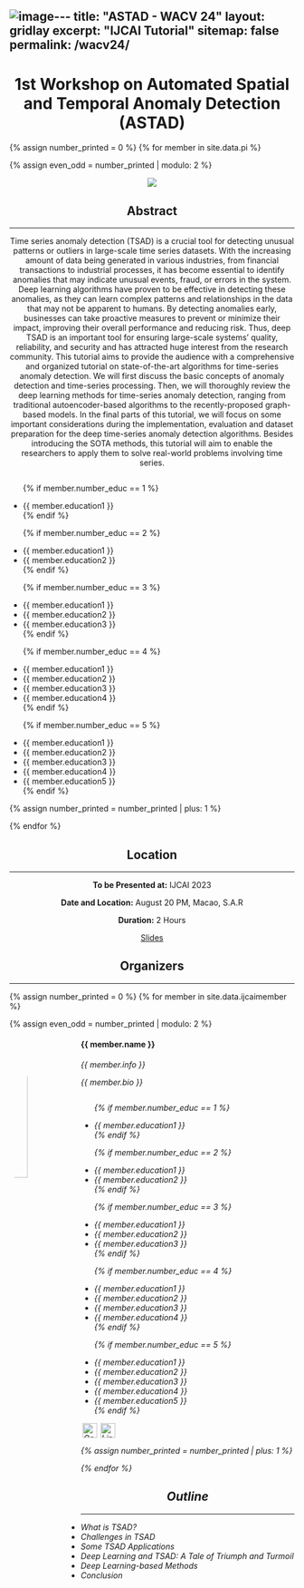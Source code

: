 ![image](https://github.com/Armanfard-Lab/armanfard-lab.github.io/assets/83035307/b1ce8c67-5fcc-4d20-a36c-3c91ff06e71f)---
title: "ASTAD - WACV 24"
layout: gridlay
excerpt: "IJCAI Tutorial"
sitemap: false
permalink: /wacv24/
---

<h1 align="center"> 1st Workshop on Automated Spatial and Temporal Anomaly Detection (ASTAD) </h1>

{% assign number_printed = 0 %}
{% for member in site.data.pi %}

{% assign even_odd = number_printed | modulo: 2 %}

<div class="row">

<div class="col-sm-12 clearfix">
  <div style="text-align: center;">
  <img src="{{ site.url }}{{ site.baseurl }}/images/picpic/Gallery/WACV.png" align="middle">
</div>
  
  <h2 align="center">Abstract</h2>
   <hr>
  <p align="center">Time series anomaly detection (TSAD) is a crucial tool for detecting unusual patterns or outliers in large-scale time series datasets. With the increasing amount of data being generated in various industries, from financial transactions to industrial processes, it has become essential to identify anomalies that may indicate unusual events, fraud, or errors in the system. Deep learning algorithms have proven to be effective in detecting these anomalies, as they can learn complex patterns and relationships in the data that may not be apparent to humans. By detecting anomalies early, businesses can take proactive measures to prevent or minimize their impact, improving their overall performance and reducing risk. Thus, deep TSAD is an important tool for ensuring large-scale systems’ quality, reliability, and security and has attracted huge interest from the research community. This tutorial aims to provide the audience with a comprehensive and organized tutorial on state-of-the-art algorithms for time-series anomaly detection. We will first discuss the basic concepts of anomaly detection and time-series processing. Then, we will thoroughly review the deep learning methods for time-series anomaly detection, ranging from traditional autoencoder-based algorithms to the recently-proposed graph-based models. In the final parts of this tutorial, we will focus on some important considerations during the implementation, evaluation and dataset preparation for the deep time-series anomaly detection algorithms. Besides introducing the SOTA methods, this tutorial will aim to enable the researchers to apply them to solve real-world problems involving time series.</p>
 
  <ul style="overflow: hidden">
  
  {% if member.number_educ == 1 %}
  <li> {{ member.education1 }} </li>
  {% endif %}

  {% if member.number_educ == 2 %}
  <li> {{ member.education1 }} </li>
  <li> {{ member.education2 }} </li>
  {% endif %}

  {% if member.number_educ == 3 %}
  <li> {{ member.education1 }} </li>
  <li> {{ member.education2 }} </li>
  <li> {{ member.education3 }} </li>
  {% endif %}

  {% if member.number_educ == 4 %}
  <li> {{ member.education1 }} </li>
  <li> {{ member.education2 }} </li>
  <li> {{ member.education3 }} </li>
  <li> {{ member.education4 }} </li>
  {% endif %}

  {% if member.number_educ == 5 %}
  <li> {{ member.education1 }} </li>
  <li> {{ member.education2 }} </li>
  <li> {{ member.education3 }} </li>
  <li> {{ member.education4 }} </li>
  <li> {{ member.education5 }} </li>
  {% endif %}
    
  </ul>
</div>

{% assign number_printed = number_printed | plus: 1 %}

</div>
{% endfor %}

<h2 align="center"> Location </h2>
<hr>
  
<p align="center"><b>To be Presented at:</b> IJCAI 2023</p>
  
<p align="center"><b>Date and Location:</b> August 20 PM, Macao, S.A.R</p>
  
 <p align="center"><b>Duration:</b> 2 Hours</p>

  <p align="center"><a href="https://ismart.ece.mcgill.ca//IJCAI23_Tutorial_iSMART_Narges.pdf">Slides</a></p>
 

    
    
<h2 align="center"> Organizers </h2>
<hr>
{% assign number_printed = 0 %}
{% for member in site.data.ijcaimember %}

{% assign even_odd = number_printed | modulo: 2 %}

<div class="row">

<div class="col-sm-12 clearfix">
  <img src="{{ site.url }}{{ site.baseurl }}/images/teampic/{{ member.photo }}" class="rounded-circle" width="25%" style="aspect-ratio: 1; border-radius:50%;float: left" />
  <h4>{{ member.name }}</h4>
  <i>{{ member.info }} <!--<br>email: <{{ member.email }}></i> -->
    
  <p style="font-size:14px;">{{ member.bio }}</p>
  <ul style="overflow: hidden">

  {% if member.number_educ == 1 %}
  <li> {{ member.education1 }} </li>
  {% endif %}

  {% if member.number_educ == 2 %}
  <li> {{ member.education1 }} </li>
  <li> {{ member.education2 }} </li>
  {% endif %}

  {% if member.number_educ == 3 %}
  <li> {{ member.education1 }} </li>
  <li> {{ member.education2 }} </li>
  <li> {{ member.education3 }} </li>
  {% endif %}

  {% if member.number_educ == 4 %}
  <li> {{ member.education1 }} </li>
  <li> {{ member.education2 }} </li>
  <li> {{ member.education3 }} </li>
  <li> {{ member.education4 }} </li>
  {% endif %}

  {% if member.number_educ == 5 %}
  <li> {{ member.education1 }} </li>
  <li> {{ member.education2 }} </li>
  <li> {{ member.education3 }} </li>
  <li> {{ member.education4 }} </li>
  <li> {{ member.education5 }} </li>
  {% endif %}

  </ul>
 <a href="{{ member.scholar }}" target="_blank"><img src="https://user-images.githubusercontent.com/66117993/96351906-8c452000-1084-11eb-926f-6536bd0c6d57.png" alt="Google Scholar" style="width:26px;height:26px;margin:0px 3px"></a><a href="{{ member.linkedin }}" target="_blank"><img src="https://cdn-icons-png.flaticon.com/512/174/174857.png" alt="LinkedIn" style="width:26px;height:26px;margin:0px 3px"></a>
</div>

{% assign number_printed = number_printed | plus: 1 %}

</div>

{% endfor %}



<h2 align="center"> Outline </h2>
<hr>
  <ul>
    <li>What is TSAD?</li>
    <li>Challenges in TSAD</li>
    <li>Some TSAD Applications</li>
    <li>Deep Learning and TSAD: A Tale of Triumph and Turmoil</li>
    <li>Deep Learning-based Methods</li>
    <li>Conclusion</li>
  </ul>  


  

